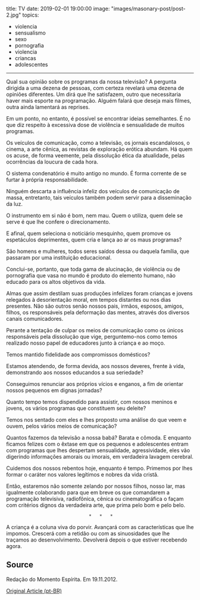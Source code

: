 
title: TV
date: 2019-02-01 19:00:00
image: "images/masonary-post/post-2.jpg"
topics: 
- violencia
- sensualismo
- sexo
- pornografia
- violencia
- criancas
- adolescentes
---

Qual sua opinião sobre os programas da nossa televisão? A pergunta dirigida a
uma dezena de pessoas, com certeza revelará uma dezena de opiniões diferentes.
Um dirá que lhe satisfazem, outro que necessitaria haver mais esporte na
programação. Alguém falará que deseja mais filmes, outra ainda lamentará as
reprises.

Em um ponto, no entanto, é possível se encontrar ideias semelhantes. É no que
diz respeito à excessiva dose de violência e sensualidade de muitos programas.

Os veículos de comunicação, como a televisão, os jornais escandalosos, o
cinema, a arte cênica, as revistas de exploração erótica abundam. Há quem os
acuse, de forma veemente, pela dissolução ética da atualidade, pelas
ocorrências da loucura de cada hora.

O sistema condenatório é muito antigo no mundo. É forma corrente de se furtar à
própria responsabilidade.

Ninguém descarta a influência infeliz dos veículos de comunicação de massa,
entretanto, tais veículos também podem servir para a disseminação da luz.

O instrumento em si não é bom, nem mau. Quem o utiliza, quem dele se serve é
que lhe confere o direcionamento.

E afinal, quem seleciona o noticiário mesquinho, quem promove os espetáculos
deprimentes, quem cria e lança ao ar os maus programas?

São homens e mulheres, todos seres saídos dessa ou daquela família, que
passaram por uma instituição educacional.

Conclui-se, portanto, que toda gama de alucinação, de violência ou de
pornografia que vasa no mundo é produto do elemento humano, não educado para os
altos objetivos da vida.

Almas que assim destilam suas produções infelizes foram crianças e jovens
relegados à desorientação moral, em tempos distantes ou nos dias presentes. Não
são outros senão nossos pais, irmãos, esposos, amigos, filhos, os responsáveis
pela deformação das mentes, através dos diversos canais comunicadores.

Perante a tentação de culpar os meios de comunicação como os únicos
responsáveis pela dissolução que vige, perguntemo-nos como temos realizado
nosso papel de educadores junto à criança e ao moço.

Temos mantido fidelidade aos compromissos domésticos?

Estamos atendendo, de forma devida, aos nossos deveres, frente à vida,
demonstrando aos nossos educandos a sua seriedade?

Conseguimos renunciar aos próprios vícios e enganos, a fim de orientar nossos
pequenos em dignas jornadas?

Quanto tempo temos dispendido para assistir, com nossos meninos e jovens, os
vários programas que constituem seu deleite?

Temos nos sentado com eles e lhes proposto uma análise do que veem e ouvem,
pelos vários meios de comunicação?

Quantos fazemos da televisão a nossa babá? Barata e cômoda. E enquanto ficamos
felizes com o êxtase em que os pequenos e adolescentes entram com programas que
lhes despertam sensualidade, agressividade, eles vão digerindo informações
amorais ou imorais, em verdadeira lavagem cerebral.

Cuidemos dos nossos rebentos hoje, enquanto é tempo. Primemos por lhes formar o
caráter nos valores legítimos e nobres da vida cristã.

Então, estaremos não somente zelando por nossos filhos, nosso lar, mas
igualmente colaborando para que em breve os que comandarem a programação
televisiva, radiofônica, cênica ou cinematográfica o façam com critérios dignos
da verdadeira arte, que prima pelo bom e pelo belo.

                                   *   *   *

A criança é a coluna viva do porvir. Avançará com as características que lhe
impomos. Crescerá com a retidão ou com as sinuosidades que lhe traçamos ao
desenvolvimento. Devolverá depois o que estiver recebendo agora. 

## Source
Redação do Momento Espírita.
Em 19.11.2012.

[Original Article (pt-BR)](http://momento.com.br/pt/ler_texto.php?id=3663)
